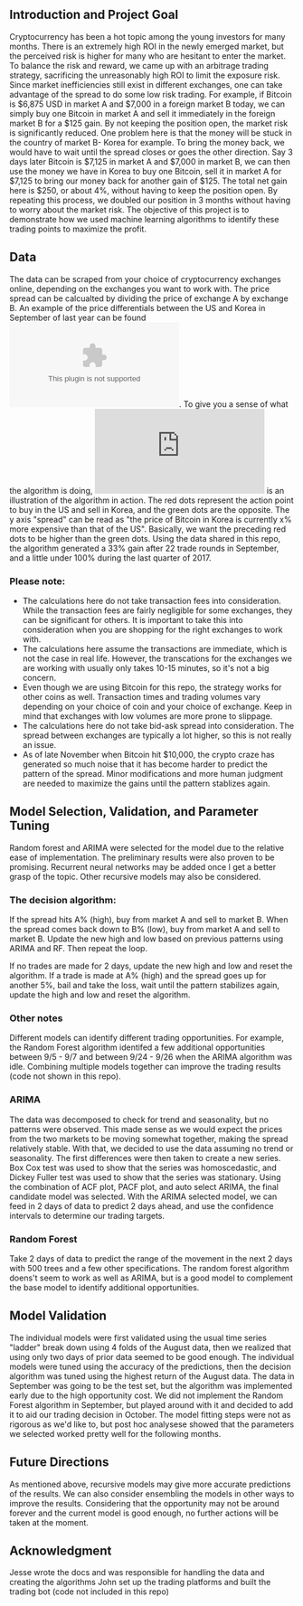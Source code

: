 ## Introduction and Project Goal

Cryptocurrency has been a hot topic among the young investors for many months. There is an extremely high ROI in the newly emerged market, but the perceived risk is higher for many who are hesitant to enter the market. To balance the risk and reward, we came up with an arbitrage trading strategy, sacrificing the unreasonably high ROI to limit the exposure risk. Since market inefficiencies still exist in different exchanges, one can take advantage of the spread to do some low risk trading. For example, if Bitcoin is $6,875 USD in market A and $7,000 in a foreign market B today, we can simply buy one Bitcoin in market A and sell it immediately in the foreign market B for a $125 gain. By not keeping the position open, the market risk is significantly reduced. One problem here is that the money will be stuck in the country of market B- Korea for example. To bring the money back, we would have to wait until the spread closes or goes the other direction. Say 3 days later Bitcoin is $7,125 in market A and $7,000 in market B, we can then use the money we have in Korea to buy one Bitcoin, sell it in market A for $7,125 to bring our money back for another gain of $125. The total net gain here is $250, or about 4%, without having to keep the position open. By repeating this process, we doubled our position in 3 months without having to worry about the market risk. The objective of this project is to demonstrate how we used machine learning algorithms to identify these trading points to maximize the profit.

## Data

The data can be scraped from your choice of cryptocurrency exchanges online, depending on the exchanges you want to work with. The price spread can be calcualted by dividing the price of exchange A by exchange B. An example of the price differentials between the US and Korea in September of last year can be found ![here](https://github.com/jerry39213gh/How_to_Double_Your_Investment_in_100_Days/blob/master/main.csv). To give you a sense of what the algorithm is doing, ![here](https://github.com/jerry39213gh/How_to_Double_Your_Investment_in_100_Days/blob/master/illustration.pdf) is an illustration of the algorithm in action. The red dots represent the action point to buy in the US and sell in Korea, and the green dots are the opposite. The y axis "spread" can be read as "the price of Bitcoin in Korea is currently x% more expensive than that of the US". Basically, we want the preceding red dots to be higher than the green dots. Using the data shared in this repo, the algorithm generated a 33% gain after 22 trade rounds in September, and a little under 100% during the last quarter of 2017. 

### Please note:
  
- The calculations here do not take transaction fees into consideration. While the transaction fees are fairly negligible for some exchanges, they can be significant for others. It is important to take this into consideration when you are shopping for the right exchanges to work with. 
- The calculations here assume the transactions are immediate, which is not the case in real life. However, the transcations for the exchanges we are working with usually only takes 10-15 minutes, so it's not a big concern.
- Even though we are using Bitcoin for this repo, the strategy works for other coins as well. Transaction times and trading volumes vary depending on your choice of coin and your choice of exchange. Keep in mind that exchanges with low volumes are more prone to slippage.
- The calculations here do not take bid-ask spread into consideration. The spread between exchanges are typically a lot higher, so this is not really an issue.   
- As of late November when Bitcoin hit $10,000, the crypto craze has generated so much noise that it has become harder to predict the pattern of the spread. Minor modifications and more human judgment are needed to maximize the gains until the pattern stablizes again.

## Model Selection, Validation, and Parameter Tuning

Random forest and ARIMA were selected for the model due to the relative ease of implementation. The preliminary results were also proven to be promising. Recurrent neural networks may be added once I get a better grasp of the topic. Other recursive models may also be considered.

### The decision algorithm:

If the spread hits A% (high), buy from market A and sell to market B.
When the spread comes back down to B% (low), buy from market A and sell to market B.
Update the new high and low based on previous patterns using ARIMA and RF. Then repeat the loop.

If no trades are made for 2 days, update the new high and low and reset the algorithm.
If a trade is made at A% (high) and the spread goes up for another 5%, bail and take the loss, wait until the pattern stabilizes again, update the high and low and reset the algorithm.

### Other notes

Different models can identify different trading opportunities. For example, the Random Forest algorithm identifed a few additional opportunities between 9/5 - 9/7 and between 9/24 - 9/26 when the ARIMA algorithm was idle. Combining multiple models together can improve the trading results (code not shown in this repo). 

### ARIMA

The data was decomposed to check for trend and seasonality, but no patterns were observed. This made sense as we would expect the prices from the two markets to be moving somewhat together, making the spread relatively stable. With that, we decided to use the data assuming no trend or seasonality. The first differences were then taken to create a new series. Box Cox test was used to show that the series was homoscedastic, and Dickey Fuller test was used to show that the series was stationary. Using the combination of ACF plot, PACF plot, and auto select ARIMA, the final candidate model was selected. With the ARIMA selected model, we can feed in 2 days of data to predict 2 days ahead, and use the confidence intervals to determine our trading targets.

### Random Forest

Take 2 days of data to predict the range of the movement in the next 2 days with 500 trees and a few other specifications. The random forest algorithm doens't seem to work as well as ARIMA, but is a good model to complement the base model to identify additional opportunities.

## Model Validation

The individual models were first validated using the usual time series "ladder" break down using 4 folds of the August data, then we realized that using only two days of prior data seemed to be good enough. The individual models were tuned using the accuracy of the predictions, then the decision algorithm was tuned using the highest return of the August data. The data in September was going to be the test set, but the algorithm was implemented early due to the high opportunity cost. We did not implement the Random Forest algorithm in September, but played around with it and decided to add it to aid our trading decision in October. The model fitting steps were not as rigorous as we'd like to, but post hoc analysese showed that the parameters we selected worked pretty well for the following months.       

## Future Directions

As mentioned above, recursive models may give more accurate predictions of the results.  We can also consider ensembling the models in other ways to improve the results. Considering that the opportunity may not be around forever and the current model is good enough, no further actions will be taken at the moment.

## Acknowledgment

Jesse wrote the docs and was responsible for handling the data and creating the algorithms
John set up the trading platforms and built the trading bot (code not included in this repo)  
